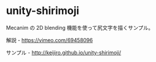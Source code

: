 unity-shirimoji
===============

Mecanim の 2D blending 機能を使って尻文字を描くサンプル。

解説 - https://vimeo.com/69458096

サンプル - http://keijiro.github.io/unity-shirimoji/
